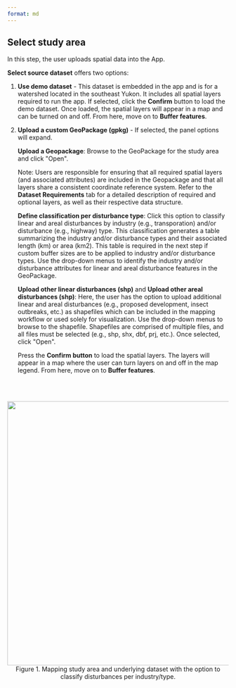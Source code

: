 ```yaml
---
format: md
---
```


## Select study area

In this step, the user uploads spatial data into the App. 

**Select source dataset** offers two options:

1. **Use demo dataset** - This dataset is embedded in the app and is for a watershed located in the southeast Yukon. It includes all spatial layers required to run the app. If selected, click the **Confirm** button to load the demo dataset. Once loaded, the spatial layers will appear in a map and can be turned on and off. From here, move on to **Buffer features**.
   
2. **Upload a custom GeoPackage (gpkg)** - If selected, the panel options will expand.

   **Upload a Geopackage**: Browse to the GeoPackage for the study area and click "Open".

   Note: Users are responsible for ensuring that all required spatial layers (and associated attributes) are included in the Geopackage and that all layers share a consistent coordinate reference system.
   Refer to the **Dataset Requirements** tab for a detailed description of required and optional layers, as well as their respective data structure.

   **Define classification per disturbance type**: Click this option to classify linear and areal disturbances by industry (e.g., transporation) and/or disturbance (e.g., highway) type. This classification generates a table summarizing the industry and/or disturbance types and their associated length (km) or area (km2).    This table is required in the next step if custom buffer sizes are to be applied to industry and/or disturbance types. Use the drop-down menus to identify the industry and/or disturbance attributes for linear and areal disturbance features in the GeoPackage.

   **Upload other linear disturbances (shp)** and **Upload other areal disturbances (shp)**: Here, the user has the option to upload additional linear and areal disturbances (e.g., proposed development, insect outbreaks, etc.) as shapefiles which can be included in the mapping workflow or used solely for visualization. Use the drop-down menus to browse to the shapefile. Shapefiles are comprised of multiple files, and all files must be selected (e.g., shp, shx, dbf, prj, etc.). Once selected, click "Open".

   Press the **Confirm button** to load the spatial layers. The layers will appear in a map where the user can turn layers on and off in the map legend. From here, move on to **Buffer features**.
   
<br><br>
<center><img src="pics/SelectSA.png" width="600"><br>Figure 1. Mapping study area and underlying dataset with the option to classify disturbances per industry/type.</center>
<br><br>




